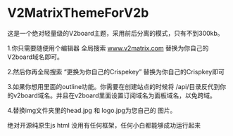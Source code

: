 # V2MatrixThemeForV2b

这是一个绝对轻量级的V2board主题，采用前后分离的模式，只有不到300kb。

1.你只需要随便用个编辑器 全局搜索 www.v2matrix.com 替换为你自己的V2board域名即可。

2.然后你再全局搜索  “更换为你自己的Crispekey” 替换为你自己的Crispkey即可

3.如果你想用里面的outline功能。你需要在创建站点的时候将 /api/目录反代到你的v2board域名。并且在v2board里面设置订阅域名为面板域名，以免跨域。

4.替换img文件夹里的head.jpg 和 logo.jpg为您自己的 图片。


绝对开源纯原生js html  没用有任何框架，任何小白都能够成功运行起来
